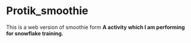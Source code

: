 # Protik_smoothie
This is a web version of smoothie form
**A activity which I am performing for snowflake training.**
